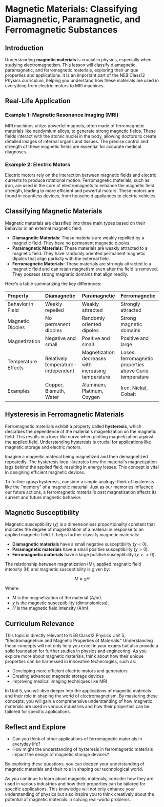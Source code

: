 # Magnetic Materials: Classifying Diamagnetic, Paramagnetic, and Ferromagnetic Substances
## Introduction

Understanding **magnetic materials** is crucial in physics, especially when studying electromagnetism. This lesson will classify diamagnetic, paramagnetic, and ferromagnetic materials, exploring their unique properties and applications. It is an important part of the NEB Class12 Physics curriculum, helping you understand how these materials are used in everything from electric motors to MRI machines.

## Real-Life Application

### Example 1: Magnetic Resonance Imaging (MRI)

MRI machines utilize powerful magnets, often made of ferromagnetic materials like neodymium alloys, to generate strong magnetic fields. These fields interact with the atomic nuclei in the body, allowing doctors to create detailed images of internal organs and tissues. The precise control and strength of these magnetic fields are essential for accurate medical diagnoses.

### Example 2: Electric Motors

Electric motors rely on the interaction between magnetic fields and electric currents to produce rotational motion. Ferromagnetic materials, such as iron, are used in the core of electromagnets to enhance the magnetic field strength, leading to more efficient and powerful motors. These motors are found in countless devices, from household appliances to electric vehicles.

## Classifying Magnetic Materials

Magnetic materials are classified into three main types based on their behavior in an external magnetic field:

* **Diamagnetic Materials:** These materials are weakly repelled by a magnetic field. They have no permanent magnetic dipoles.
* **Paramagnetic Materials:** These materials are weakly attracted to a magnetic field. They have randomly oriented permanent magnetic dipoles that align partially with the external field.
* **Ferromagnetic Materials:** These materials are strongly attracted to a magnetic field and can retain magnetism even after the field is removed. They possess strong magnetic domains that align readily.

Here's a table summarizing the key differences:

| Property | Diamagnetic | Paramagnetic | Ferromagnetic |
| :------------------ | :------------------------------- | :------------------------------- | :--------------------------------- |
| Behavior in Field | Weakly repelled | Weakly attracted | Strongly attracted |
| Magnetic Dipoles | No permanent dipoles | Randomly oriented dipoles | Strong magnetic domains |
| Magnetization | Negative and small | Positive and small | Positive and large |
| Temperature Effects | Relatively temperature-independent | Magnetization decreases with increasing temperature | Loses ferromagnetic properties above Curie temperature |
| Examples | Copper, Bismuth, Water | Aluminum, Platinum, Oxygen | Iron, Nickel, Cobalt |

## Hysteresis in Ferromagnetic Materials

Ferromagnetic materials exhibit a property called **hysteresis**, which describes the dependence of the material's magnetization on the magnetic field. This results in a loop-like curve when plotting magnetization against the applied field. Understanding hysteresis is crucial for applications like magnetic storage and electric motors.

Imagine a magnetic material being magnetized and then demagnetized repeatedly. The hysteresis loop illustrates how the material's magnetization lags behind the applied field, resulting in energy losses. This concept is vital in designing efficient magnetic devices.

To further grasp hysteresis, consider a simple analogy: think of hysteresis like the "memory" of a magnetic material. Just as our memories influence our future actions, a ferromagnetic material's past magnetization affects its current and future magnetic behavior.

## Magnetic Susceptibility

Magnetic susceptibility ($\chi$) is a dimensionless proportionality constant that indicates the degree of magnetization of a material in response to an applied magnetic field. It helps further classify magnetic materials:

* **Diamagnetic materials** have a small negative susceptibility ($\chi <0$).
* **Paramagnetic materials** have a small positive susceptibility ($\chi >0$).
* **Ferromagnetic materials** have a large positive susceptibility ($\chi >>0$).

The relationship between magnetization (M), applied magnetic field intensity (H) and magnetic susceptibility is given by:

$$ 
M = \chi H 
$$

Where:

* $M$ is the magnetization of the material (A/m).
* $\chi$ is the magnetic susceptibility (dimensionless).
* $H$ is the magnetic field intensity (A/m).

## Curriculum Relevance

This topic is directly relevant to NEB Class12 Physics Unit 5, "Electromagnetism and Magnetic Properties of Materials." Understanding these concepts will not only help you excel in your exams but also provide a solid foundation for further studies in physics and engineering. As you explore more about magnetic materials, think about how their unique properties can be harnessed in innovative technologies, such as:

* Developing more efficient electric motors and generators
* Creating advanced magnetic storage devices
* Improving medical imaging techniques like MRI

In Unit 5, you will dive deeper into the applications of magnetic materials and their role in shaping the world of electromagnetism. By mastering these concepts, you will gain a comprehensive understanding of how magnetic materials are used in various industries and how their properties can be tailored for specific applications.

## Reflect and Explore

* Can you think of other applications of ferromagnetic materials in everyday life?
* How might the understanding of hysteresis in ferromagnetic materials impact the design of magnetic storage devices?

By exploring these questions, you can deepen your understanding of magnetic materials and their role in shaping our technological world.

As you continue to learn about magnetic materials, consider how they are used in various industries and how their properties can be tailored for specific applications. This knowledge will not only enhance your understanding of physics but also inspire you to think creatively about the potential of magnetic materials in solving real-world problems.